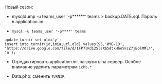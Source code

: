 Новый сезон:

- mysqldump -u teams_user '-p******' teams > backup.DATE.sql. Пароль в application.ini

- `mysql -u teams_user '-p****' teams`
```
update turnir set old='y';
insert into turnir(id,imia,url,old) values(95,'ИЧБ-13', 'https://drive.google.com/file/d/1FP7lRd12SlsXb5dtkHheVFzZ7jEolMMl/', 'n');
```
- Отредактировать application.ini, загрузить на сервер. Особое внимание уделить параметрам `ichb.*`

- Data.php: сменить `TURNIR`
